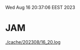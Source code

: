 Wed Aug 16 20:37:06 EEST 2023
# JAM
<a href='./cache/202308/16_20.log'>./cache/202308/16_20.log</a>
